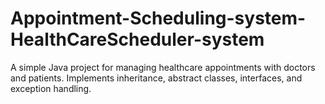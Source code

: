 # Appointment-Scheduling-system-HealthCareScheduler-system     
A simple Java project for managing  healthcare appointments with doctors and patients. Implements inheritance, abstract classes, interfaces, and exception handling.
